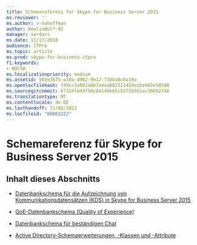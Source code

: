 ```yaml
---
title: Schemareferenz für Skype for Business Server 2015
ms.reviewer: ''
ms.author: v-mahoffman
author: HowlinWolf-92
manager: serdars
ms.date: 11/17/2018
audience: ITPro
ms.topic: article
ms.prod: skype-for-business-itpro
f1.keywords:
- NOCSH
ms.localizationpriority: medium
ms.assetid: 565e3675-a30a-4962-9e12-738ba8c0a19a
ms.openlocfilehash: f49cc3a681a6b7adaa08232145decbe4d2e58540
ms.sourcegitcommit: 67324fe43f50c8414bb65c52f5b561ac30b52748
ms.translationtype: MT
ms.contentlocale: de-DE
ms.lasthandoff: 11/08/2021
ms.locfileid: "60863222"
---
```

# <a name="schema-reference-for-skype-for-business-server-2015"></a>Schemareferenz für Skype for Business Server 2015
 

## <a name="in-this-section"></a>Inhalt dieses Abschnitts

- [Datenbankschema für die Aufzeichnung von Kommunikationsdatensätzen (KDS) in Skype for Business Server 2015](call-detail-recording-cdr-database-schema/call-detail-recording-cdr-database-schema.md)
    
- [QoE-Datenbankschema (Quality of Experience)](quality-of-experience-qoe-database-schema/quality-of-experience-qoe-database-schema.md)
    
- [Datenbankschema für beständigen Chat](persistent-chat-database-schema/persistent-chat-database-schema.md)
    
- [Active Directory-Schemaerweiterungen, -Klassen und -Attribute](active-directory-schema-extensions-classes-and-attributes/active-directory-schema-extensions-classes-and-attributes.md)
    

